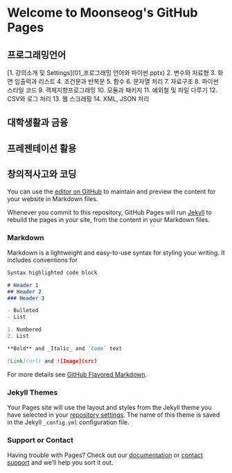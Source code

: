 # Welcome to Moonseog's GitHub Pages




## 프로그래밍언어
[1. 강의소개 및 Settings](01_프로그래밍 언어와 파이썬.pptx)
2. 변수와 자료형
3. 화면 입출력과 리스트
4. 조건문과 반복문
5. 함수
6. 문자열 처리
7. 자료구조
8. 파이썬 스타일 코드
9. 객체지향프로그래밍
10. 모듈과 패키지
11. 예외철 및 파일 다루기
12. CSV와 로그 처리
13. 웹 스크래핑
14. XML, JSON 처리




## 대학생활과 금융




## 프레젠테이션 활용




## 창의적사고와 코딩



You can use the [editor on GitHub](https://github.com/krmsseo/krmsseo.github.io/edit/main/index.md) to maintain and preview the content for your website in Markdown files.

Whenever you commit to this repository, GitHub Pages will run [Jekyll](https://jekyllrb.com/) to rebuild the pages in your site, from the content in your Markdown files.

### Markdown

Markdown is a lightweight and easy-to-use syntax for styling your writing. It includes conventions for

```markdown
Syntax highlighted code block

# Header 1
## Header 2
### Header 3

- Bulleted
- List

1. Numbered
2. List

**Bold** and _Italic_ and `Code` text

[Link](url) and ![Image](src)
```

For more details see [GitHub Flavored Markdown](https://guides.github.com/features/mastering-markdown/).

### Jekyll Themes

Your Pages site will use the layout and styles from the Jekyll theme you have selected in your [repository settings](https://github.com/krmsseo/krmsseo.github.io/settings). The name of this theme is saved in the Jekyll `_config.yml` configuration file.

### Support or Contact

Having trouble with Pages? Check out our [documentation](https://docs.github.com/categories/github-pages-basics/) or [contact support](https://support.github.com/contact) and we’ll help you sort it out.

